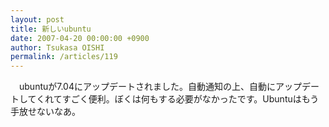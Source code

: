 ```yaml
---
layout: post
title: 新しいubuntu
date: 2007-04-20 00:00:00 +0900
author: Tsukasa OISHI
permalink: /articles/119
---
```



　ubuntuが7.04にアップデートされました。自動通知の上、自動にアップデートしてくれてすごく便利。ぼくは何もする必要がなかったです。Ubuntuはもう手放せないなあ。  

